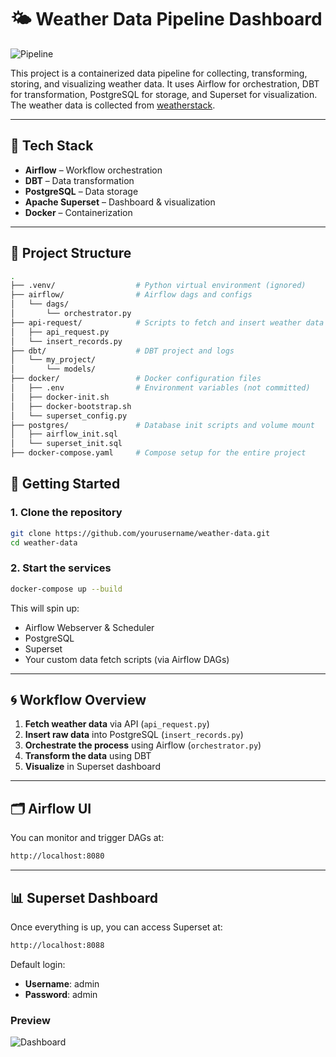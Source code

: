 # 🌤️ Weather Data Pipeline Dashboard

![Pipeline](./assets/weather_pipeline.png)

This project is a containerized data pipeline for collecting, transforming, storing, and visualizing weather data. It uses Airflow for orchestration, DBT for transformation, PostgreSQL for storage, and Superset for visualization. The weather data is collected from [weatherstack](https://weatherstack.com/).

---

## 🔧 Tech Stack

- **Airflow** – Workflow orchestration
- **DBT** – Data transformation
- **PostgreSQL** – Data storage
- **Apache Superset** – Dashboard & visualization
- **Docker** – Containerization

---

## 📁 Project Structure

```bash
.
├── .venv/                  # Python virtual environment (ignored)
├── airflow/                # Airflow dags and configs
│   └── dags/
│       └── orchestrator.py
├── api-request/            # Scripts to fetch and insert weather data
│   ├── api_request.py
│   └── insert_records.py
├── dbt/                    # DBT project and logs
│   └── my_project/
│       └── models/
├── docker/                 # Docker configuration files
│   ├── .env                # Environment variables (not committed)
│   ├── docker-init.sh
│   ├── docker-bootstrap.sh
│   └── superset_config.py
├── postgres/               # Database init scripts and volume mount
│   ├── airflow_init.sql
│   └── superset_init.sql
├── docker-compose.yaml     # Compose setup for the entire project

```

## 🚀 Getting Started

### 1. Clone the repository

```bash
git clone https://github.com/yourusername/weather-data.git 
cd weather-data
```

### 2. Start the services

```bash
docker-compose up --build
```

This will spin up:
-   Airflow Webserver & Scheduler
-   PostgreSQL
-   Superset
-   Your custom data fetch scripts (via Airflow DAGs)

---

## 🌀 Workflow Overview

1.  **Fetch weather data** via API (`api_request.py`)
2.  **Insert raw data** into PostgreSQL (`insert_records.py`)
3.  **Orchestrate the process** using Airflow (`orchestrator.py`)
4.  **Transform the data** using DBT
5.  **Visualize** in Superset dashboard

---

## 🗂️ Airflow UI

You can monitor and trigger DAGs at:

```bash
http://localhost:8080
```

---

## 📊 Superset Dashboard

Once everything is up, you can access Superset at:

```bash
http://localhost:8088
```

Default login:
-   **Username**: admin
-   **Password**: admin

### Preview

![Dashboard](./assets/weather_dashboard.png)

